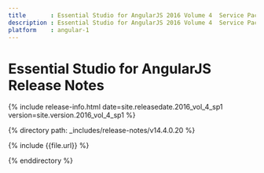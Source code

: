 ```yaml
---
title 		: Essential Studio for AngularJS 2016 Volume 4  Service Pack 1 Release Notes
description : Essential Studio for AngularJS 2016 Volume 4  Service Pack 1 Release Notes
platform 	: angular-1
---
```


# Essential Studio for AngularJS Release Notes

{% include release-info.html date=site.releasedate.2016_vol_4_sp1 version=site.version.2016_vol_4_sp1 %} 

{% directory path: _includes/release-notes/v14.4.0.20 %}

{% include {{file.url}} %}

{% enddirectory %}